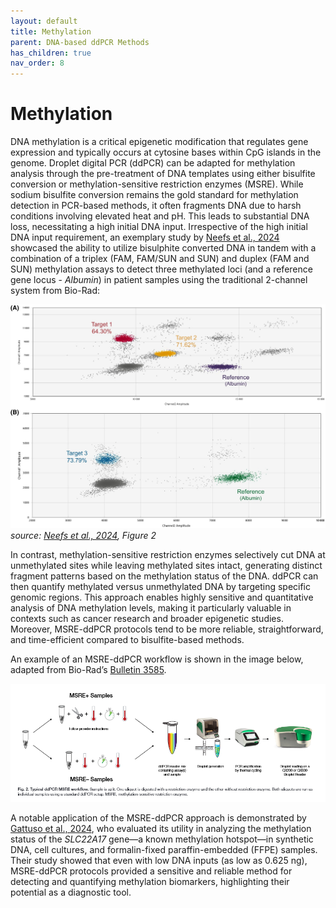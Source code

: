 ```yaml
---
layout: default
title: Methylation
parent: DNA-based ddPCR Methods
has_children: true
nav_order: 8
---
```


# Methylation

DNA methylation is a critical epigenetic modification that regulates gene expression and typically occurs at cytosine bases within CpG islands in the genome. Droplet digital PCR (ddPCR) can be adapted for methylation analysis through the pre-treatment of DNA templates using either bisulfite conversion or methylation-sensitive restriction enzymes (MSRE). While sodium bisulfite conversion remains the gold standard for methylation detection in PCR-based methods, it often fragments DNA due to harsh conditions involving elevated heat and pH. This leads to substantial DNA loss, necessitating a high initial DNA input. Irrespective of the high initial DNA input requirement, an exemplary study by [Neefs et al., 2024](https://febs.onlinelibrary.wiley.com/doi/full/10.1002/1878-0261.13708) showcased the ability to utilize bisulphite converted DNA in tandem with a combination of a triplex (FAM,  FAM/SUN and SUN) and duplex (FAM and SUN) methylation assays to detect three methylated loci (and a reference gene locus - *Albumin*) in patient samples using the traditional 2-channel system from Bio-Rad:

![Methylationtriplex.jpg](Methylation/Methylationtriplex.jpg)\
*source: [Neefs et al., 2024](https://febs.onlinelibrary.wiley.com/doi/full/10.1002/1878-0261.13708), Figure 2*

In contrast, methylation-sensitive restriction enzymes selectively cut DNA at unmethylated sites while leaving methylated sites intact, generating distinct fragment patterns based on the methylation status of the DNA. ddPCR can then quantify methylated versus unmethylated DNA by targeting specific genomic regions. This approach enables highly sensitive and quantitative analysis of DNA methylation levels, making it particularly valuable in contexts such as cancer research and broader epigenetic studies. Moreover, MSRE-ddPCR protocols tend to be more reliable, straightforward, and time-efficient compared to bisulfite-based methods.

An example of an MSRE-ddPCR workflow is shown in the image below, adapted from Bio-Rad’s [Bulletin 3585](<https://www.bio-rad.com/sites/default/files/2024-03/Bulletin_3585.pdf>).

![image.png](Methylation/image.png)

A notable application of the MSRE-ddPCR approach is demonstrated by [Gattuso et al., 2024](<https://www.spandidos-publications.com/10.3892/ijmm.2024.5366>), who evaluated its utility in analyzing the methylation status of the *SLC22A17* gene—a known methylation hotspot—in synthetic DNA, cell cultures, and formalin-fixed paraffin-embedded (FFPE) samples. Their study showed that even with low DNA inputs (as low as 0.625 ng), MSRE-ddPCR protocols provided a sensitive and reliable method for detecting and quantifying methylation biomarkers, highlighting their potential as a diagnostic tool.
